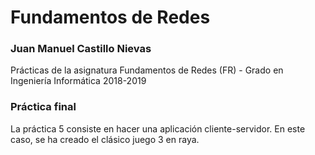 # Fundamentos de Redes

### Juan Manuel Castillo Nievas

Prácticas de la asignatura Fundamentos de Redes (FR) - Grado en Ingeniería Informática 2018-2019

### Práctica final

La práctica 5 consiste en hacer una aplicación cliente-servidor. En este caso, se ha creado el clásico juego 3 en raya.
